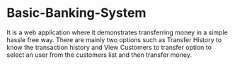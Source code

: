 # Basic-Banking-System
It is a web application where it demonstrates transferring money in a simple hassle free way. There are mainly two options such as Transfer History to know the transaction history and View Customers to transfer option to select an user from the customers list and then transfer money.
